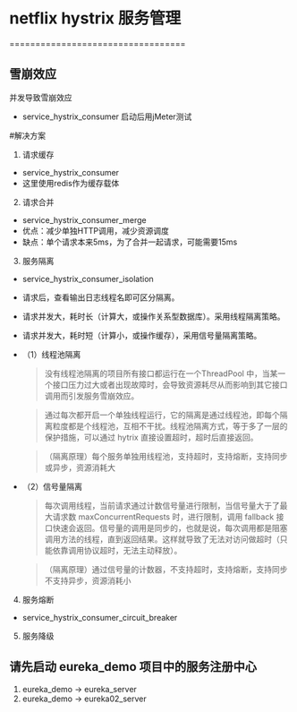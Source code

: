 # netflix hystrix 服务管理
==================================

## 雪崩效应
并发导致雪崩效应
- service_hystrix_consumer 启动后用jMeter测试

#解决方案
1. 请求缓存
- service_hystrix_consumer
- 这里使用redis作为缓存载体

2. 请求合并
- service_hystrix_consumer_merge
- 优点：减少单独HTTP调用，减少资源调度
- 缺点：单个请求本来5ms，为了合并一起请求，可能需要15ms

3. 服务隔离
- service_hystrix_consumer_isolation
- 请求后，查看输出日志线程名即可区分隔离。
- 请求并发大，耗时长（计算大，或操作关系型数据库）。采用线程隔离策略。
- 请求并发大，耗时短（计算小，或操作缓存），采用信号量隔离策略。
- （1）线程池隔离
    > 没有线程池隔离的项目所有接口都运行在一个ThreadPool 中，当某一个接口压力过大或者出现故障时，会导致资源耗尽从而影响到其它接口调用而引发服务雪崩效应。
    
    > 通过每次都开启一个单独线程运行，它的隔离是通过线程池，即每个隔离粒度都是个线程池，互相不干扰。线程池隔离方式，等于多了一层的保护措施，可以通过 hytrix 直接设置超时，超时后直接返回。
    
    > （隔离原理）每个服务单独用线程池，支持超时，支持熔断，支持同步或异步，资源消耗大                                                                                                      
   
- （2）信号量隔离
    > 每次调用线程，当前请求通过计数信号量进行限制，当信号量大于了最大请求数 maxConcurrentRequests 时，进行限制，调用 fallback 接口快速会返回。信号量的调用是同步的，也就是说，每次调用都是阻塞调用方法的线程，直到返回结果。这样就导致了无法对访问做超时（只能依靠调用协议超时，无法主动释放）。

    > （隔离原理）通过信号量的计数器，不支持超时，支持熔断，支持同步不支持异步，资源消耗小   
4. 服务熔断
- service_hystrix_consumer_circuit_breaker


5. 服务降级


## 请先启动 eureka_demo 项目中的服务注册中心
1. eureka_demo -> eureka_server
2. eureka_demo -> eureka02_server
